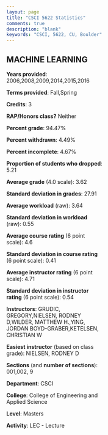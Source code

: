 ```yaml
---
layout: page
title: "CSCI 5622 Statistics"
comments: true
description: "blank"
keywords: "CSCI, 5622, CU, Boulder"
--- 
```

<head>
<script src="https://ajax.googleapis.com/ajax/libs/jquery/2.1.3/jquery.min.js"></script>
<script src="https://dl.dropboxusercontent.com/s/pc42nxpaw1ea4o9/highcharts.js?dl=0"></script>
<!-- <script src="../assets/js/highcharts.js"></script> -->
<style type="text/css">@font-face {
	font-family: "Bebas Neue";
	src: url(https://www.filehosting.org/file/details/544349/BebasNeue%20Regular.otf) format("opentype");
	}
	h1.Bebas { 
		font-family: "Bebas Neue", Verdana, Tahoma;
	}
</style>
</head>
<body>
	<div id="container" style="float: right; width: 45%; height: 88%; margin-left: 2.5%; margin-right: 2.5%;"></div>
	<script language="JavaScript">
		$(document).ready(function() {
		var chart = {type: 'column'};
		var title = {text: 'Grade Distribution'};
		var xAxis = {categories: ['A','B','C','D','F'],crosshair: true};
		var yAxis = {min: 0,title: {text: 'Percentage'}};
		var tooltip = {headerFormat: '<center><b><span style="font-size:20px">{point.key}</span></b></center>',
		               pointFormat: '<td style="padding:0"><b>{point.y:.1f}%</b></td>',
		               footerFormat: '</table>',shared: true,useHTML: true};
		var plotOptions = {column: {pointPadding: 0.0,borderWidth: 0}};  
		var credits = {enabled: false};var series= [{name: 'Percent',data: [70.29,23.71,3.71,1.14,1.14,]}];
		var json = {};
		json.chart = chart;
		json.title = title;
		json.tooltip = tooltip;
		json.xAxis = xAxis;
		json.yAxis = yAxis;  
		json.series = series;
		json.plotOptions = plotOptions;  
		json.credits = credits;
		$('#container').highcharts(json);
	});
	</script>
</body>
			   
## MACHINE LEARNING

**Years provided**: 2006,2008,2009,2014,2015,2016

**Terms provided**: Fall,Spring

**Credits**: 3

**RAP/Honors class?** Neither

**Percent grade**: 94.47%

**Percent withdrawn**: 4.49%

**Percent incomplete**: 4.67%

**Proportion of students who dropped**: 5.21

**Average grade** (4.0 scale): 3.62

**Standard deviation in grades**: 27.91

**Average workload** (raw): 3.64

**Standard deviation in workload** (raw): 0.55

**Average course rating** (6 point scale): 4.6

**Standard deviation in course rating** (6 point scale): 0.41

**Average instructor rating** (6 point scale): 4.71

**Standard deviation in instructor rating** (6 point scale): 0.54

**Instructors**: GRUDIC, GREGORY,NIELSEN, RODNEY D,WILDER, MATTHEW H.,YING, JORDAN BOYD-GRABER,KETELSEN, CHRISTIAN W

**Easiest instructor** (based on class grade): NIELSEN, RODNEY D

**Sections** (and **number of sections**): 001,002, 9

**Department**: CSCI

**College**: College of Engineering and Applied Science

**Level**: Masters

**Activity**: LEC - Lecture